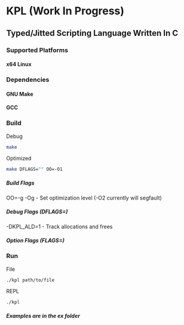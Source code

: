 # KPL (Work In Progress)

## Typed/Jitted Scripting Language Written In C

### Supported Platforms

#### x64 Linux

### Dependencies

#### GNU Make

#### GCC

### Build

Debug

```bash
make
```

Optimized

```bash
make DFLAGS="" OO=-O1
```

##### Build Flags

OO=-g -Og - Set optimization level (-O2 currently will segfault)

##### Debug Flags (DFLAGS=)

-DKPL_ALD=1 - Track allocations and frees

##### Option Flags (FLAGS=)

### Run

File

```bash
./kpl path/to/file
```

REPL

```bash
./kpl
```

##### Examples are in the ex folder
